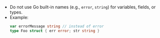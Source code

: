 - Do not use Go built-in names (e.g., `error`, `string`) for variables, fields, or types.
- Example:
  ```go
  var errorMessage string // instead of error
  type Foo struct { err error; str string }
  ```
